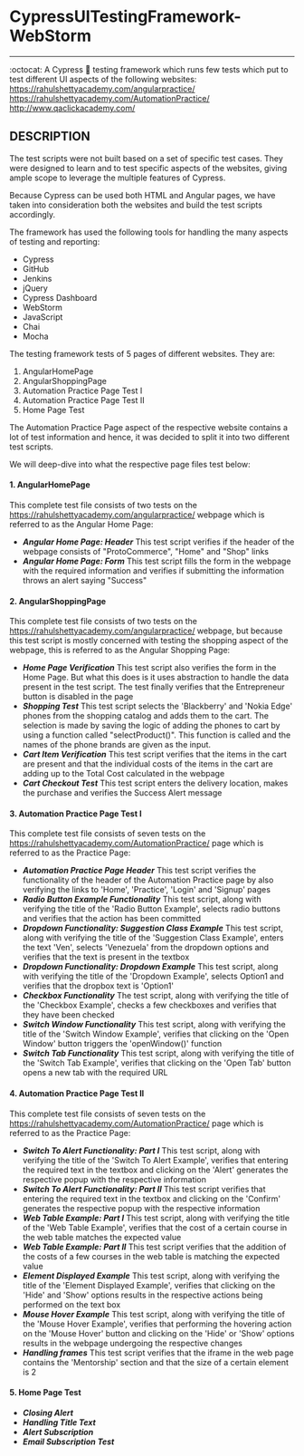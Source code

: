 # CypressUITestingFramework-WebStorm #
---------------
:octocat: A Cypress :tangerine: testing framework which runs few tests which put to test different UI aspects of the following websites:
https://rahulshettyacademy.com/angularpractice/  
https://rahulshettyacademy.com/AutomationPractice/  
http://www.qaclickacademy.com/  

## DESCRIPTION ##
The test scripts were not built based on a set of specific test cases. They were designed to learn and to test specific aspects of the websites, giving ample scope to leverage the multiple features of Cypress.

Because Cypress can be used both HTML and Angular pages, we have taken into consideration both the websites and build the test scripts accordingly.

The framework has used the following tools for handling the many aspects of testing and reporting:
* Cypress
* GitHub
* Jenkins
* jQuery
* Cypress Dashboard
* WebStorm
* JavaScript
* Chai
* Mocha

The testing framework tests of 5 pages of different websites. They are:
1. AngularHomePage
2. AngularShoppingPage
3. Automation Practice Page Test I
4. Automation Practice Page Test II
5. Home Page Test

The Automation Practice Page aspect of the respective website contains a lot of test information and hence, it was decided to split it into two different test scripts.

We will deep-dive into what the respective page files test below:

#### 1. AngularHomePage ####
This complete test file consists of two tests on the https://rahulshettyacademy.com/angularpractice/ webpage which is referred to as the Angular Home Page:
* ***Angular Home Page: Header***
This test script verifies if the header of the webpage consists of "ProtoCommerce", "Home" and "Shop" links
* ***Angular Home Page: Form***
This test script fills the form in the webpage with the required information and verifies if submitting the information throws an alert saying "Success"

#### 2. AngularShoppingPage ####
This complete test file consists of two tests on the https://rahulshettyacademy.com/angularpractice/ webpage, but because this test script is mostly concerned with testing the shopping aspect of the webpage, this is referred to as the Angular Shopping Page:
* ***Home Page Verification***
This test script also verifies the form in the Home Page. But what this does is it uses abstraction to handle the data present in the test script. The test finally verifies that the Entrepreneur button is disabled in the page
* ***Shopping Test***
This test script selects the 'Blackberry' and 'Nokia Edge' phones from the shopping catalog and adds them to the cart. The selection is made by saving the logic of adding the phones to cart by using a function called "selectProduct()". This function is called and the names of the phone brands are given as the input.
* ***Cart Item Verification***
This test script verifies that the items in the cart are present and that the individual costs of the items in the cart are adding up to the Total Cost calculated in the webpage
* ***Cart Checkout Test***
This test script enters the delivery location, makes the purchase and verifies the Success Alert message

#### 3. Automation Practice Page Test I ####
This complete test file consists of seven tests on the https://rahulshettyacademy.com/AutomationPractice/ page which is referred to as the Practice Page:
* ***Automation Practice Page Header***
This test script verifies the functionality of the header of the Automation Practice page by also verifying the links to 'Home', 'Practice', 'Login' and 'Signup' pages
* ***Radio Button Example Functionality***
This test script, along with verifying the title of the 'Radio Button Example', selects radio buttons and verifies that the action has been committed
* ***Dropdown Functionality: Suggestion Class Example***
This test script, along with verifying the title of the 'Suggestion Class Example', enters the text 'Ven', selects 'Venezuela' from the dropdown options and verifies that the text is present in the textbox
* ***Dropdown Functionality: Dropdown Example***
This test script, along with verifying the title of the 'Dropdown Example', selects Option1 and verifies that the dropbox text is 'Option1'
* ***Checkbox Functionality***
The test script, along with verifying the title of the 'Checkbox Example',  checks a few checkboxes and verifies that they have been checked  
* ***Switch Window Functionality***
This test script, along with verifying the title of the 'Switch Window Example', verifies that clicking on the 'Open Window' button triggers the 'openWindow()' function
* ***Switch Tab Functionality***
This test script, along with verifying the title of the 'Switch Tab Example', verifies that clicking on the 'Open Tab' button opens a new tab with the required URL

#### 4. Automation Practice Page Test II ####
This complete test file consists of seven tests on the https://rahulshettyacademy.com/AutomationPractice/ page which is referred to as the Practice Page:
* ***Switch To Alert Functionality: Part I***
This test script, along with verifying the title of the 'Switch To Alert Example', verifies that entering the required text in the textbox and clicking on the 'Alert' generates the respective popup with the respective information
* ***Switch To Alert Functionality: Part II***
This test script verifies that entering the required text in the textbox and clicking on the 'Confirm' generates the respective popup with the respective information
* ***Web Table Example: Part I***
This test script, along with verifying the title of the 'Web Table Example', verifies that the cost of a certain course in the web table matches the expected value
* ***Web Table Example: Part II***
This test script verifies that the addition of the costs of a few courses in the web table is matching the expected value
* ***Element Displayed Example***
This test script, along with verifying the title of the 'Element Displayed Example', verifies that clicking on the 'Hide' and 'Show' options results in the respective actions being performed on the text box
* ***Mouse Hover Example***
This test script, along with verifying the title of the 'Mouse Hover Example', verifies that performing the hovering action on the 'Mouse Hover' button and clicking on the 'Hide' or 'Show' options results in the webpage undergoing the respective changes
* ***Handling frames***
This test script verifies that the iframe in the web page contains the 'Mentorship' section and that the size of a certain element is 2

#### 5. Home Page Test ####
* ***Closing Alert***
* ***Handling Title Text***
* ***Alert Subscription***
* ***Email Subscription Test***
